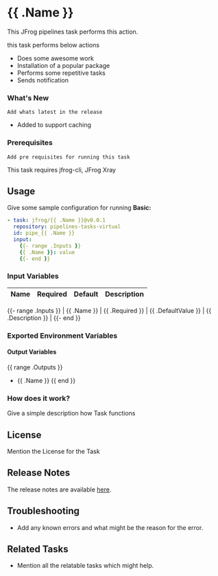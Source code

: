 # {{ .Name }}

This JFrog pipelines task performs this action.
 
this task performs below actions

- Does some awesome work
- Installation of a popular package
- Performs some repetitive tasks
- Sends notification

### What's New

`Add whats latest in the release`
- Added to support caching

### Prerequisites

`Add pre requisites for running this task`

This task requires jfrog-cli, JFrog Xray

## Usage

Give some sample configuration for running 
**Basic:**

```yaml
- task: jfrog/{{ .Name }}@v0.0.1
  repository: pipelines-tasks-virtual
  id: pipe_{{ .Name }}
  input:
    {{- range .Inputs }}
    {{ .Name }}: value
    {{- end }}
```

### Input Variables

| Name                        | Required | Default                               | Description                     |
|-----------------------------|----------|---------------------------------------|---------------------------------|
{{- range .Inputs }}
| {{ .Name }}                  | {{ .Required }} | {{ .DefaultValue }}            | {{ .Description }}              |
{{- end }}

### Exported Environment Variables

#### Output Variables

{{ range .Outputs }}
- {{ .Name }}
{{ end }}

### How does it work?

Give a simple description how Task functions

## License

Mention the License for the Task

## Release Notes

The release notes are available [here](RELEASE.md).

## Troubleshooting

- Add any known errors and what might be the reason for the error.

## Related Tasks

- Mention all the relatable tasks which might help.